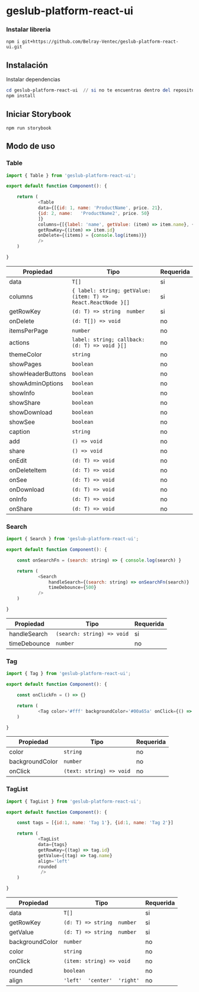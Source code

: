 # geslub-platform-react-ui

### Instalar libreria

```terminal
npm i git+https://github.com/Belray-Ventec/geslub-platform-react-ui.git
```


## Instalación

Instalar dependencias

```powershell
cd geslub-platform-react-ui  // si no te encuentras dentro del repositorio
npm install
```

## Iniciar Storybook

```
npm run storybook
```

## Modo de uso

### Table

```Javascript
import { Table } from 'geslub-platform-react-ui';

export default function Component(): {

	return (
			<Table  
			data={[{id: 1, name: 'ProductName', price. 21},
			{id: 2, name: 	'ProductName2', price. 50}
			]}
			columns={[{label: 'name', getValue: (item) => item.name}, {label: 'price', getValue: (item) => item.price}]}
			getRowKey={(item) => item.id}
			onDelete={(items) = {console.log(items)}}
			/>
	)

}
```

| Propiedad    | Tipo                                                                             | Requerida |
| ------------ | -------------------------------------------------------------------------------- | --------- |
| data	       | `T[]`                                                                            | si        |
| columns      | `{ label: string; getValue: (item: T) => React.ReactNode }[]`                    | si        |
| getRowKey    | `(d: T) => string  number`                                               | si        |
| onDelete     | `(d: T[]) => void`                                                      | no       |
| itemsPerPage | `number`                                                                         | no        |
| actions      | `label: string; callback: (d: T) => void }[]`                                    | no        |
| themeColor   | `string`                                                                         | no        |
| showPages    | `boolean`                                                                        | no        |
| showHeaderButtons    | `boolean`                                                                | no        |
| showAdminOptions      | `boolean`                                                                | no        |
| showInfo     | `boolean`                                                                        | no        |
| showShare    | `boolean`                                                                        | no        |
| showDownload | `boolean`                                                                        | no        |
| showSee      | `boolean`                                                                        | no        |
| caption      | `string`                                                                         | no        |
| add          | `() => void`                                                            | no        |
| share        | `() => void`                                                            | no        |
| onEdit       | `(d: T) => void`                                                        | no        |
| onDeleteItem | `(d: T) => void`                                                        | no        |
| onSee        | `(d: T) => void`                                                        | no        |
| onDownload   | `(d: T) => void`                                                        | no        |
| onInfo       | `(d: T) => void`                                                        | no        |
| onShare      | `(d: T) => void`                                                        | no        |


### Search

```Javascript
import { Search } from 'geslub-platform-react-ui';

export default function Component(): {

	const onSearchFn = (search: string) => { console.log(search) }

	return (
            <Search
                handleSearch={(search: string) => onSearchFn(search)}
                timeDebounce={500}
            />
	)

}
```

| Propiedad    | Tipo                                                                             | Requerida |
| ------------ | -------------------------------------------------------------------------------- | --------- |
| handleSearch | `(search: string) => void`                                              | si        |
| timeDebounce | `number`                                                                         | no        |



### Tag

```Javascript
import { Tag } from 'geslub-platform-react-ui';

export default function Component(): {

	const onClickFn = () => {}

	return (
            <Tag color='#fff' backgroundColor='#00a65a' onClick={() => onClickFn()}>Editar</Tag>
	)

}
```

| Propiedad       | Tipo                                                                             | Requerida |
| --------------- | -------------------------------------------------------------------------------- | --------- |
| color           | `string`                                                                         | no        |
| backgroundColor | `number`                                                                         | no        |
| onClick         | `(text: string) => void`                                                | no        |



### TagList

```Javascript
import { TagList } from 'geslub-platform-react-ui';

export default function Component(): {

	const tags = [{id:1, name: 'Tag 1'}, {id:1, name: 'Tag 2'}]

	return (
            <TagList 
			data={tags}
			getRowKey={(tag) => tag.id}
		    getValue={(tag) => tag.name}
			align='left' 
			rounded 
			 />
	)

}
```

| Propiedad       | Tipo                                                                             | Requerida |
| --------------- | -------------------------------------------------------------------------------- | --------- |
| data	          | `T[]`                                                                            | si        |
| getRowKey       | `(d: T) => string  number`                                             | si        |
| getValue        | `(d: T) => string  number`                                             | si        |
| backgroundColor | `number`                                                                         | no        |
| color           | `string`                                                                         | no        |
| onClick         | `(item: string) => void`                                                | no        |
| rounded         | `boolean`                                                                        | no        |
| align           | `'left'  'center'  'right'`                                                    | no        |


